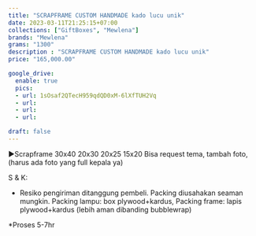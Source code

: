 ```yaml
---
title: "SCRAPFRAME CUSTOM HANDMADE kado lucu unik"
date: 2023-03-11T21:25:15+07:00
collections: ["GiftBoxes", "Mewlena"]
brands: "Mewlena"
grams: "1300"
description : "SCRAPFRAME CUSTOM HANDMADE kado lucu unik"
price: "165,000.00"

google_drive:
  enable: true
  pics:
  - url: 1sOsaf2QTecH959qdQD0xM-6lXfTUH2Vq
  - url: 
  - url: 
  - url: 

draft: false
---
```


▶Scrapframe
30x40
20x30
20x25
15x20
Bisa request tema, tambah foto, (harus ada foto yang full kepala ya) 

S & K:
* Resiko pengiriman ditanggung pembeli. Packing diusahakan seaman mungkin.
Packing lampu: box plywood+kardus, Packing frame: lapis plywood+kardus (lebih aman dibanding bubblewrap)

*Proses 5-7hr      
